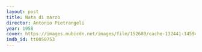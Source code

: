 ```yaml
---
layout: post
title: Nata di marzo
director: Antonio Pietrangeli
year: 1958
cover: https://images.mubicdn.net/images/film/152680/cache-132441-1459441233/image-w1280.jpg
imdb_id: tt0050753
---
```

